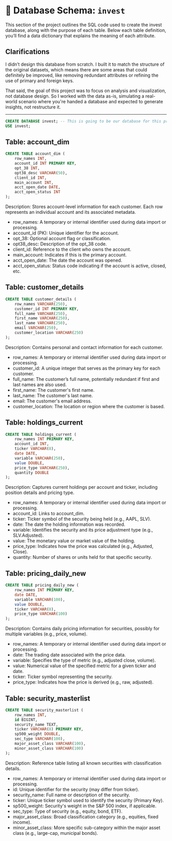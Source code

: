# 🧱 Database Schema: `invest`

This section of the project outlines the SQL code used to create the invest database, along with the purpose of each table. Below each table definition, you’ll find a data dictionary that explains the meaning of each attribute.

## Clarifications
I didn’t design this database from scratch. I built it to match the structure of the original datasets, which means there are some areas that could definitely be improved, like removing redundant attributes or refining the use of primary and foreign keys.

That said, the goal of this project was to focus on analysis and visualization, not database design. So I worked with the data as-is, simulating a real-world scenario where you're handed a database and expected to generate insights, not restructure it.

---

```sql
CREATE DATABASE invest; -- This is going to be our database for this project
USE invest;
```
## Table: account_dim
```sql
CREATE TABLE account_dim (
    row_names INT,
    account_id INT PRIMARY KEY,
    opt_38 INT,
    opt38_desc VARCHAR(50),
    client_id INT,
    main_account INT,
    acct_open_date DATE,
    acct_open_status INT
);
```
Description:
Stores account-level information for each customer. Each row represents an individual account and its associated metadata.

* row_names: A temporary or internal identifier used during data import or processing.
* account_id (PK): Unique identifier for the account.
* opt_38: Optional account flag or classification.
* opt38_desc: Description of the opt_38 code.
* client_id: Reference to the client who owns the account.
* main_account: Indicates if this is the primary account.
* acct_open_date: The date the account was opened.
* acct_open_status: Status code indicating if the account is active, closed, etc.

## Table: customer_details
```sql
CREATE TABLE customer_details (
    row_names VARCHAR(250),
    customer_id INT PRIMARY KEY,
    full_name VARCHAR(250),
    first_name VARCHAR(250),
    last_name VARCHAR(250),
    email VARCHAR(250),
    customer_location VARCHAR(250)
);
```
Description:
Contains personal and contact information for each customer.

* row_names: A temporary or internal identifier used during data import or processing.
* customer_id: A unique integer that serves as the primary key for each customer.
* full_name: The customer’s full name, potentially redundant if first and last names are also used.
* first_name: The customer's first name.
* last_name: The customer's last name.
* email: The customer's email address.
* customer_location: The location or region where the customer is based.

## Table: holdings_current
```sql
CREATE TABLE holdings_current (
    row_names INT PRIMARY KEY,
    account_id INT,
    ticker VARCHAR(8),
    date DATE,
    variable VARCHAR(250),
    value DOUBLE,
    price_type VARCHAR(250),
    quantity DOUBLE
);
```
Description:
Captures current holdings per account and ticker, including position details and pricing type.

* row_names: A temporary or internal identifier used during data import or processing.
* account_id: Links to account_dim.
* ticker: Ticker symbol of the security being held (e.g., AAPL, SLV).
* date: The date the holding information was recorded.
* variable: Identifies the security and its price adjustment type (e.g., SLV.Adjusted).
* value: The monetary value or market value of the holding.
* price_type: Indicates how the price was calculated (e.g., Adjusted, Close).
* quantity: Number of shares or units held for that specific security.

## Table: pricing_daily_new
```sql
CREATE TABLE pricing_daily_new (
    row_names INT PRIMARY KEY,
    date DATE,
    variable VARCHAR(100),
    value DOUBLE,
    ticker VARCHAR(8),
    price_type VARCHAR(100)
);
```
Description:
Contains daily pricing information for securities, possibly for multiple variables (e.g., price, volume).

* row_names: A temporary or internal identifier used during data import or processing.
* date: The trading date associated with the price data.
* variable: Specifies the type of metric (e.g., adjusted close, volume).
* value: Numerical value of the specified metric for a given ticker and date.
* ticker: Ticker symbol representing the security.
* price_type: Indicates how the price is derived (e.g., raw, adjusted).

## Table: security_masterlist
```sql
CREATE TABLE security_masterlist (
    row_names INT,
    id BIGINT,
    security_name TEXT,
    ticker VARCHAR(8) PRIMARY KEY,
    sp500_weight DOUBLE,
    sec_type VARCHAR(100),
    major_asset_class VARCHAR(100),
    minor_asset_class VARCHAR(100)
);
```
Description:
Reference table listing all known securities with classification details.

* row_names: A temporary or internal identifier used during data import or processing.
* id: Unique identifier for the security (may differ from ticker).
* security_name: Full name or description of the security.
* ticker: Unique ticker symbol used to identify the security (Primary Key).
* sp500_weight: Security's weight in the S&P 500 index, if applicable.
* sec_type: Type of security (e.g., equity, bond, ETF).
* major_asset_class: Broad classification category (e.g., equities, fixed income).
* minor_asset_class: More specific sub-category within the major asset class (e.g., large-cap, municipal bonds).


